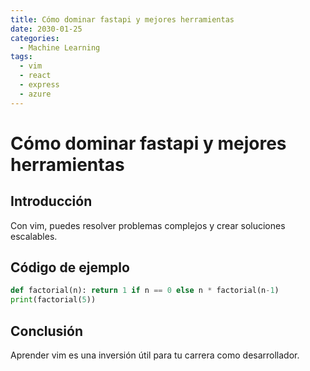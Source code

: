 ```yaml
---
title: Cómo dominar fastapi y mejores herramientas
date: 2030-01-25
categories:
  - Machine Learning
tags:
  - vim
  - react
  - express
  - azure
---
```


# Cómo dominar fastapi y mejores herramientas

## Introducción

Con vim, puedes resolver problemas complejos y crear soluciones escalables.

## Código de ejemplo

```python
def factorial(n): return 1 if n == 0 else n * factorial(n-1)
print(factorial(5))
```

## Conclusión

Aprender vim es una inversión útil para tu carrera como desarrollador.